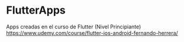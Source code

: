 # FlutterApps
Apps creadas en el curso de Flutter (Nivel Principiante)
https://www.udemy.com/course/flutter-ios-android-fernando-herrera/
